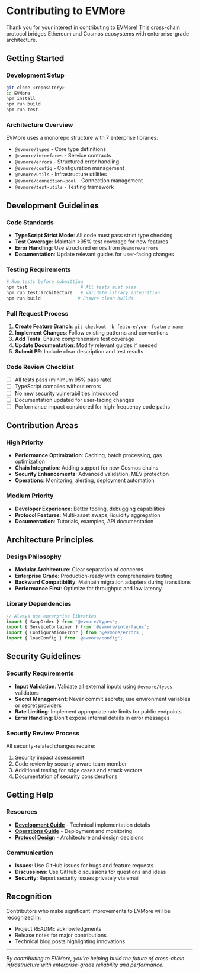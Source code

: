 # Contributing to EVMore

Thank you for your interest in contributing to EVMore! This cross-chain protocol bridges Ethereum and Cosmos ecosystems with enterprise-grade architecture.

## Getting Started

### Development Setup
```bash
git clone <repository>
cd EVMore
npm install
npm run build
npm run test
```

### Architecture Overview
EVMore uses a monorepo structure with 7 enterprise libraries:
- `@evmore/types` - Core type definitions
- `@evmore/interfaces` - Service contracts
- `@evmore/errors` - Structured error handling
- `@evmore/config` - Configuration management
- `@evmore/utils` - Infrastructure utilities
- `@evmore/connection-pool` - Connection management
- `@evmore/test-utils` - Testing framework

## Development Guidelines

### Code Standards
- **TypeScript Strict Mode**: All code must pass strict type checking
- **Test Coverage**: Maintain >95% test coverage for new features
- **Error Handling**: Use structured errors from `@evmore/errors`
- **Documentation**: Update relevant guides for user-facing changes

### Testing Requirements
```bash
# Run tests before submitting
npm test                    # All tests must pass
npm run test:architecture   # Validate library integration
npm run build              # Ensure clean builds
```

### Pull Request Process
1. **Create Feature Branch**: `git checkout -b feature/your-feature-name`
2. **Implement Changes**: Follow existing patterns and conventions
3. **Add Tests**: Ensure comprehensive test coverage
4. **Update Documentation**: Modify relevant guides if needed
5. **Submit PR**: Include clear description and test results

### Code Review Checklist
- [ ] All tests pass (minimum 95% pass rate)
- [ ] TypeScript compiles without errors
- [ ] No new security vulnerabilities introduced
- [ ] Documentation updated for user-facing changes
- [ ] Performance impact considered for high-frequency code paths

## Contribution Areas

### High Priority
- **Performance Optimization**: Caching, batch processing, gas optimization
- **Chain Integration**: Adding support for new Cosmos chains
- **Security Enhancements**: Advanced validation, MEV protection
- **Operations**: Monitoring, alerting, deployment automation

### Medium Priority
- **Developer Experience**: Better tooling, debugging capabilities
- **Protocol Features**: Multi-asset swaps, liquidity aggregation
- **Documentation**: Tutorials, examples, API documentation

## Architecture Principles

### Design Philosophy
- **Modular Architecture**: Clear separation of concerns
- **Enterprise Grade**: Production-ready with comprehensive testing
- **Backward Compatibility**: Maintain migration adapters during transitions
- **Performance First**: Optimize for throughput and low latency

### Library Dependencies
```typescript
// Always use enterprise libraries
import { SwapOrder } from '@evmore/types';
import { ServiceContainer } from '@evmore/interfaces';
import { ConfigurationError } from '@evmore/errors';
import { loadConfig } from '@evmore/config';
```

## Security Guidelines

### Security Requirements
- **Input Validation**: Validate all external inputs using `@evmore/types` validators
- **Secret Management**: Never commit secrets; use environment variables or secret providers
- **Rate Limiting**: Implement appropriate rate limits for public endpoints
- **Error Handling**: Don't expose internal details in error messages

### Security Review Process
All security-related changes require:
1. Security impact assessment
2. Code review by security-aware team member
3. Additional testing for edge cases and attack vectors
4. Documentation of security considerations

## Getting Help

### Resources
- **[Development Guide](docs/DEVELOPMENT_GUIDE.md)** - Technical implementation details
- **[Operations Guide](docs/OPERATIONS_GUIDE.md)** - Deployment and monitoring
- **[Protocol Design](docs/PROTOCOL_DESIGN.md)** - Architecture and design decisions

### Communication
- **Issues**: Use GitHub issues for bugs and feature requests
- **Discussions**: Use GitHub discussions for questions and ideas
- **Security**: Report security issues privately via email

## Recognition

Contributors who make significant improvements to EVMore will be recognized in:
- Project README acknowledgments
- Release notes for major contributions  
- Technical blog posts highlighting innovations

---

*By contributing to EVMore, you're helping build the future of cross-chain infrastructure with enterprise-grade reliability and performance.*